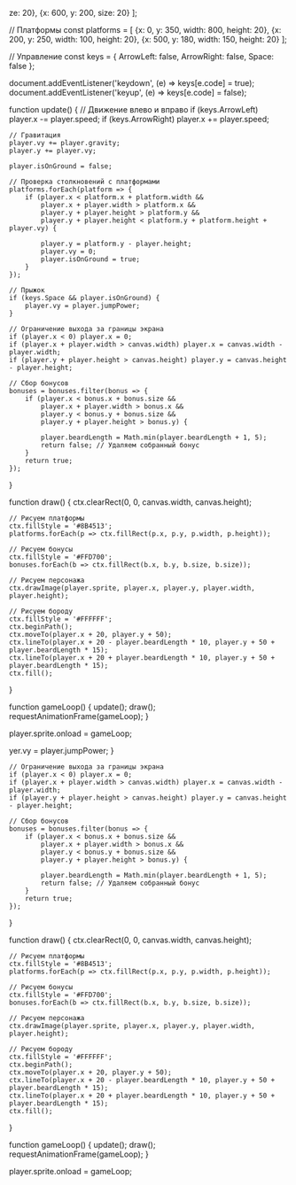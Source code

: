 <!DOCTYPE html>
<html>
<head>
    <title>Седобородый Сэм</title>
    <style>
        body { margin: 0; overflow: hidden; }
        canvas { background: #87CEEB; display: block; }
    </style>
</head>
<body>
<canvas id="game"></canvas>
<script>
const canvas = document.getElementById('game');
const ctx = canvas.getContext('2d');
canvas.width = 800;
canvas.height = 400;

// Персонаж
const player = {
    x: 50,
    y: 200,
    width: 40,
    height: 60,
    speed: 4,
    vy: 0,
    gravity: 0.5,
    jumpPower: -10,
    isOnGround: false,
    beardLength: 1,
    sprite: new Image()
};

player.sprite.src = 'https://i.imgur.com/2qX6X6O.png'; // Заглушка персонажа

// Бонусы
let bonuses = [
    {x: 200, y: 250, size: 20},
    {x: 400, y: 150, size: 20},
    {x: 600, y: 200, size: 20}
];

// Платформы
const platforms = [
    {x: 0, y: 350, width: 800, height: 20},
    {x: 200, y: 250, width: 100, height: 20},
    {x: 500, y: 180, width: 150, height: 20}
];

// Управление
const keys = { ArrowLeft: false, ArrowRight: false, Space: false };

document.addEventListener('keydown', (e) => keys[e.code] = true);
document.addEventListener('keyup', (e) => keys[e.code] = false);

function update() {
    // Движение влево и вправо
    if (keys.ArrowLeft) player.x -= player.speed;
    if (keys.ArrowRight) player.x += player.speed;

    // Гравитация
    player.vy += player.gravity;
    player.y += player.vy;
    
    player.isOnGround = false;

    // Проверка столкновений с платформами
    platforms.forEach(platform => {
        if (player.x < platform.x + platform.width &&
            player.x + player.width > platform.x &&
            player.y + player.height > platform.y &&
            player.y + player.height < platform.y + platform.height + player.vy) {
            
            player.y = platform.y - player.height;
            player.vy = 0;
            player.isOnGround = true;
        }
    });

    // Прыжок
    if (keys.Space && player.isOnGround) {
        pla<!DOCTYPE html>
<html>
<head>
    <title>Седобородый Сэм</title>
    <style>
        body { margin: 0; overflow: hidden; }
        canvas { background: #87CEEB; display: block; }
    </style>
</head>
<body>
<canvas id="game"></canvas>
<script>
const canvas = document.getElementById('game');
const ctx = canvas.getContext('2d');
canvas.width = 800;
canvas.height = 400;

// Персонаж
const player = {
    x: 50,
    y: 200,
    width: 40,
    height: 60,
    speed: 4,
    vy: 0,
    gravity: 0.5,
    jumpPower: -10,
    isOnGround: false,
    beardLength: 1,
    sprite: new Image()
};

player.sprite.src = 'https://i.imgur.com/2qX6X6O.png'; // Заглушка персонажа

// Бонусы
let bonuses = [
    {x: 200, y: 250, size: 20},
    {x: 400, y: 150, si<!DOCTYPE html>
<html>
<head>
    <title>Седобородый Сэм</title>
    <style>
        body { margin: 0; overflow: hidden; }
        canvas { background: #87CEEB; display: block; }
    </style>
</head>
<body>
<canvas id="game"></canvas>
<script>
const canvas = document.getElementById('game');
const ctx = canvas.getContext('2d');
canvas.width = 800;
canvas.height = 400;

// Персонаж
const player = {
    x: 50,
    y: 200,
    width: 40,
    height: 60,
    speed: 4,
    vy: 0,
    gravity: 0.5,
    jumpPower: -10,
    isOnGround: false,
    beardLength: 1,
    sprite: new Image()
};

player.sprite.src = 'https://i.imgur.com/2qX6X6O.png'; // Заглушка персонажа

// Бонусы
let bonuses = [
    {x: 200, y: 250, size: 20},
    {x: 400, y: 150, size: 20},
    {x: 600, y: 200, size: 20}
];

// Платформы
const platforms = [
    {x: 0, y: 350, width: 800, height: 20},
    {x: 200, y: 250, width: 100, height: 20},
    {x: 500, y: 180, width: 150, height: 20}
];

// Управление
const keys = { ArrowLeft: false, ArrowRight: false, Space: false };

document.addEventListener('keydown', (e) => keys[e.code] = true);
document.addEventListener('keyup', (e) => keys[e.code] = false);

function update() {
    // Движение влево и вправо
    if (keys.ArrowLeft) player.x -= player.speed;
    if (keys.ArrowRight) player.x += player.speed;

    // Гравитация
    player.vy += player.gravity;
    player.y += player.vy;
    
    player.isOnGround = false;

    // Проверка столкновений с платформами
    platforms.forEach(platform => {
        if (player.x < platform.x + platform.width &&
            player.x + player.width > platform.x &&
            player.y + player.height > platform.y &&
            player.y + player.height < platform.y + platform.height + player.vy) {
            
            player.y = platform.y - player.height;
            player.vy = 0;
            player.isOnGround = true;
        }
    });

    // Прыжок
    if (keys.Space && player.isOnGround) {
        player.vy = player.jumpPower;
    }

    // Ограничение выхода за границы экрана
    if (player.x < 0) player.x = 0;
    if (player.x + player.width > canvas.width) player.x = canvas.width - player.width;
    if (player.y + player.height > canvas.height) player.y = canvas.height - player.height;

    // Сбор бонусов
    bonuses = bonuses.filter(bonus => {
        if (player.x < bonus.x + bonus.size &&
            player.x + player.width > bonus.x &&
            player.y < bonus.y + bonus.size &&
            player.y + player.height > bonus.y) {
            
            player.beardLength = Math.min(player.beardLength + 1, 5);
            return false; // Удаляем собранный бонус
        }
        return true;
    });
}

function draw() {
    ctx.clearRect(0, 0, canvas.width, canvas.height);

    // Рисуем платформы
    ctx.fillStyle = '#8B4513';
    platforms.forEach(p => ctx.fillRect(p.x, p.y, p.width, p.height));

    // Рисуем бонусы
    ctx.fillStyle = '#FFD700';
    bonuses.forEach(b => ctx.fillRect(b.x, b.y, b.size, b.size));

    // Рисуем персонажа
    ctx.drawImage(player.sprite, player.x, player.y, player.width, player.height);

    // Рисуем бороду
    ctx.fillStyle = '#FFFFFF';
    ctx.beginPath();
    ctx.moveTo(player.x + 20, player.y + 50);
    ctx.lineTo(player.x + 20 - player.beardLength * 10, player.y + 50 + player.beardLength * 15);
    ctx.lineTo(player.x + 20 + player.beardLength * 10, player.y + 50 + player.beardLength * 15);
    ctx.fill();
}

function gameLoop() {
    update();
    draw();
    requestAnimationFrame(gameLoop);
}

player.sprite.onload = gameLoop;
</script>
</body>
</html>
ze: 20},
    {x: 600, y: 200, size: 20}
];

// Платформы
const platforms = [
    {x: 0, y: 350, width: 800, height: 20},
    {x: 200, y: 250, width: 100, height: 20},
    {x: 500, y: 180, width: 150, height: 20}
];

// Управление
const keys = { ArrowLeft: false, ArrowRight: false, Space: false };

document.addEventListener('keydown', (e) => keys[e.code] = true);
document.addEventListener('keyup', (e) => keys[e.code] = false);

function update() {
    // Движение влево и вправо
    if (keys.ArrowLeft) player.x -= player.speed;
    if (keys.ArrowRight) player.x += player.speed;

    // Гравитация
    player.vy += player.gravity;
    player.y += player.vy;
    
    player.isOnGround = false;

    // Проверка столкновений с платформами
    platforms.forEach(platform => {
        if (player.x < platform.x + platform.width &&
            player.x + player.width > platform.x &&
            player.y + player.height > platform.y &&
            player.y + player.height < platform.y + platform.height + player.vy) {
            
            player.y = platform.y - player.height;
            player.vy = 0;
            player.isOnGround = true;
        }
    });

    // Прыжок
    if (keys.Space && player.isOnGround) {
        player.vy = player.jumpPower;
    }

    // Ограничение выхода за границы экрана
    if (player.x < 0) player.x = 0;
    if (player.x + player.width > canvas.width) player.x = canvas.width - player.width;
    if (player.y + player.height > canvas.height) player.y = canvas.height - player.height;

    // Сбор бонусов
    bonuses = bonuses.filter(bonus => {
        if (player.x < bonus.x + bonus.size &&
            player.x + player.width > bonus.x &&
            player.y < bonus.y + bonus.size &&
            player.y + player.height > bonus.y) {
            
            player.beardLength = Math.min(player.beardLength + 1, 5);
            return false; // Удаляем собранный бонус
        }
        return true;
    });
}

function draw() {
    ctx.clearRect(0, 0, canvas.width, canvas.height);

    // Рисуем платформы
    ctx.fillStyle = '#8B4513';
    platforms.forEach(p => ctx.fillRect(p.x, p.y, p.width, p.height));

    // Рисуем бонусы
    ctx.fillStyle = '#FFD700';
    bonuses.forEach(b => ctx.fillRect(b.x, b.y, b.size, b.size));

    // Рисуем персонажа
    ctx.drawImage(player.sprite, player.x, player.y, player.width, player.height);

    // Рисуем бороду
    ctx.fillStyle = '#FFFFFF';
    ctx.beginPath();
    ctx.moveTo(player.x + 20, player.y + 50);
    ctx.lineTo(player.x + 20 - player.beardLength * 10, player.y + 50 + player.beardLength * 15);
    ctx.lineTo(player.x + 20 + player.beardLength * 10, player.y + 50 + player.beardLength * 15);
    ctx.fill();
}

function gameLoop() {
    update();
    draw();
    requestAnimationFrame(gameLoop);
}

player.sprite.onload = gameLoop;
</script>
</body>
</html>
yer.vy = player.jumpPower;
    }

    // Ограничение выхода за границы экрана
    if (player.x < 0) player.x = 0;
    if (player.x + player.width > canvas.width) player.x = canvas.width - player.width;
    if (player.y + player.height > canvas.height) player.y = canvas.height - player.height;

    // Сбор бонусов
    bonuses = bonuses.filter(bonus => {
        if (player.x < bonus.x + bonus.size &&
            player.x + player.width > bonus.x &&
            player.y < bonus.y + bonus.size &&
            player.y + player.height > bonus.y) {
            
            player.beardLength = Math.min(player.beardLength + 1, 5);
            return false; // Удаляем собранный бонус
        }
        return true;
    });
}

function draw() {
    ctx.clearRect(0, 0, canvas.width, canvas.height);

    // Рисуем платформы
    ctx.fillStyle = '#8B4513';
    platforms.forEach(p => ctx.fillRect(p.x, p.y, p.width, p.height));

    // Рисуем бонусы
    ctx.fillStyle = '#FFD700';
    bonuses.forEach(b => ctx.fillRect(b.x, b.y, b.size, b.size));

    // Рисуем персонажа
    ctx.drawImage(player.sprite, player.x, player.y, player.width, player.height);

    // Рисуем бороду
    ctx.fillStyle = '#FFFFFF';
    ctx.beginPath();
    ctx.moveTo(player.x + 20, player.y + 50);
    ctx.lineTo(player.x + 20 - player.beardLength * 10, player.y + 50 + player.beardLength * 15);
    ctx.lineTo(player.x + 20 + player.beardLength * 10, player.y + 50 + player.beardLength * 15);
    ctx.fill();
}

function gameLoop() {
    update();
    draw();
    requestAnimationFrame(gameLoop);
}

player.sprite.onload = gameLoop;
</script>
</body>
</html>
